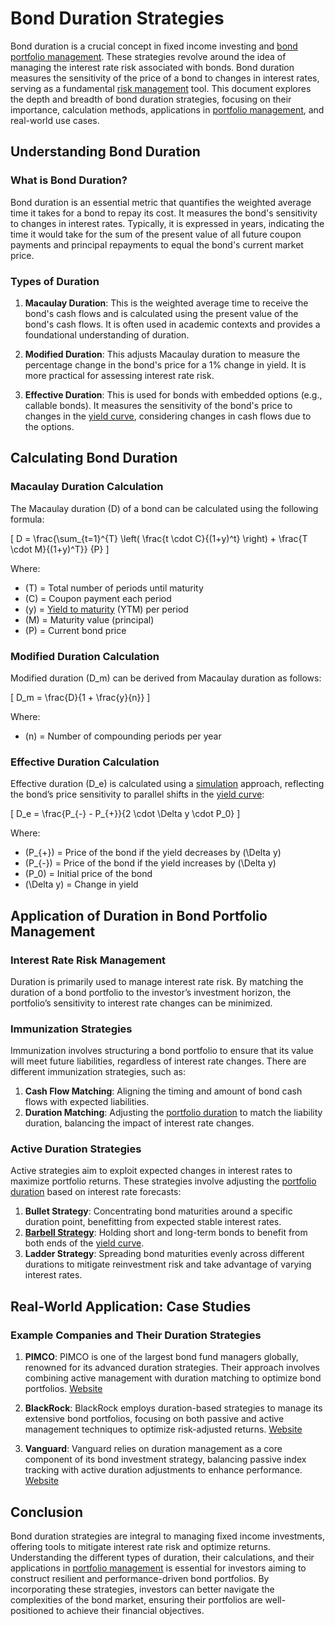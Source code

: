 # Bond Duration Strategies

Bond duration is a crucial concept in fixed income investing and [bond portfolio management](../b/bond_portfolio_management.md). These strategies revolve around the idea of managing the interest rate risk associated with bonds. Bond duration measures the sensitivity of the price of a bond to changes in interest rates, serving as a fundamental [risk management](../r/risk_management.md) tool. This document explores the depth and breadth of bond duration strategies, focusing on their importance, calculation methods, applications in [portfolio management](../p/portfolio_management.md), and real-world use cases.

## Understanding Bond Duration

### What is Bond Duration?

Bond duration is an essential metric that quantifies the weighted average time it takes for a bond to repay its cost. It measures the bond's sensitivity to changes in interest rates. Typically, it is expressed in years, indicating the time it would take for the sum of the present value of all future coupon payments and principal repayments to equal the bond's current market price.

### Types of Duration

1. **Macaulay Duration**: This is the weighted average time to receive the bond's cash flows and is calculated using the present value of the bond's cash flows. It is often used in academic contexts and provides a foundational understanding of duration.
   
2. **Modified Duration**: This adjusts Macaulay duration to measure the percentage change in the bond's price for a 1% change in yield. It is more practical for assessing interest rate risk.

3. **Effective Duration**: This is used for bonds with embedded options (e.g., callable bonds). It measures the sensitivity of the bond's price to changes in the [yield curve](../y/yield_curve.md), considering changes in cash flows due to the options.

## Calculating Bond Duration

### Macaulay Duration Calculation

The Macaulay duration \(D\) of a bond can be calculated using the following formula:

\[ D = \frac{\sum_{t=1}^{T} \left( \frac{t \cdot C}{(1+y)^t} \right) + \frac{T \cdot M}{(1+y)^T}} {P} \]

Where:
- \(T\) = Total number of periods until maturity
- \(C\) = Coupon payment each period
- \(y\) = [Yield to maturity](../y/yield_to_maturity.md) (YTM) per period
- \(M\) = Maturity value (principal)
- \(P\) = Current bond price

### Modified Duration Calculation

Modified duration \(D_m\) can be derived from Macaulay duration as follows:

\[ D_m = \frac{D}{1 + \frac{y}{n}} \]

Where:
- \(n\) = Number of compounding periods per year

### Effective Duration Calculation

Effective duration \(D_e\) is calculated using a [simulation](../s/simulation_in_trading.md) approach, reflecting the bond’s price sensitivity to parallel shifts in the [yield curve](../y/yield_curve.md):

\[ D_e = \frac{P_{-} - P_{+}}{2 \cdot \Delta y \cdot P_0} \]

Where:
- \(P_{+}\) = Price of the bond if the yield decreases by \(\Delta y\)
- \(P_{-}\) = Price of the bond if the yield increases by \(\Delta y\)
- \(P_0\) = Initial price of the bond
- \(\Delta y\) = Change in yield

## Application of Duration in Bond Portfolio Management

### Interest Rate Risk Management

Duration is primarily used to manage interest rate risk. By matching the duration of a bond portfolio to the investor’s investment horizon, the portfolio’s sensitivity to interest rate changes can be minimized.

### Immunization Strategies

Immunization involves structuring a bond portfolio to ensure that its value will meet future liabilities, regardless of interest rate changes. There are different immunization strategies, such as:

1. **Cash Flow Matching**: Aligning the timing and amount of bond cash flows with expected liabilities.
2. **Duration Matching**: Adjusting the [portfolio duration](../p/portfolio_duration.md) to match the liability duration, balancing the impact of interest rate changes.

### Active Duration Strategies

Active strategies aim to exploit expected changes in interest rates to maximize portfolio returns. These strategies involve adjusting the [portfolio duration](../p/portfolio_duration.md) based on interest rate forecasts:

1. **Bullet Strategy**: Concentrating bond maturities around a specific duration point, benefitting from expected stable interest rates.
2. **[Barbell Strategy](../b/barbell_strategy.md)**: Holding short and long-term bonds to benefit from both ends of the [yield curve](../y/yield_curve.md).
3. **Ladder Strategy**: Spreading bond maturities evenly across different durations to mitigate reinvestment risk and take advantage of varying interest rates.

## Real-World Application: Case Studies

### Example Companies and Their Duration Strategies

1. **PIMCO**: PIMCO is one of the largest bond fund managers globally, renowned for its advanced duration strategies. Their approach involves combining active management with duration matching to optimize bond portfolios. [Website](https://www.pimco.com)
   
2. **BlackRock**: BlackRock employs duration-based strategies to manage its extensive bond portfolios, focusing on both passive and active management techniques to optimize risk-adjusted returns. [Website](https://www.blackrock.com)

3. **Vanguard**: Vanguard relies on duration management as a core component of its bond investment strategy, balancing passive index tracking with active duration adjustments to enhance performance. [Website](https://www.vanguard.com)

## Conclusion

Bond duration strategies are integral to managing fixed income investments, offering tools to mitigate interest rate risk and optimize returns. Understanding the different types of duration, their calculations, and their applications in [portfolio management](../p/portfolio_management.md) is essential for investors aiming to construct resilient and performance-driven bond portfolios. By incorporating these strategies, investors can better navigate the complexities of the bond market, ensuring their portfolios are well-positioned to achieve their financial objectives.